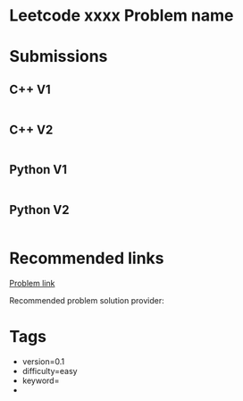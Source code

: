 # Leetcode xxxx Problem name

# Submissions

## C++ V1

```C++

```



## C++ V2

```C++
```



## Python V1

```python
```



## Python V2

```python

```





# Recommended links

[Problem link]()

Recommended problem solution provider:



# Tags

- version=0.1
- difficulty=easy
- keyword=
- 
